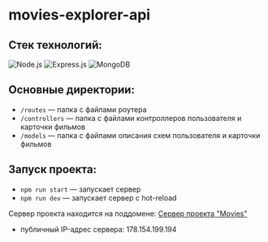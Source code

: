 # movies-explorer-api

## Стек технологий:
![Node.js](https://img.shields.io/badge/-Node.js-090909?style=for-the-badge&logo=Node.js)
![Express.js](https://img.shields.io/badge/-Express.js-090909?style=for-the-badge&logo=Express)
![MongoDB](https://img.shields.io/badge/-MongoDB-090909?style=for-the-badge&logo=MongoDB)

## Основные директории:
* `/routes` — папка с файлами роутера
* `/controllers` — папка с файлами контроллеров пользователя и карточки фильмов
* `/models` — папка с файлами описания схем пользователя и карточки фильмов

## Запуск проекта:
* `npm run start` — запускает сервер
* `npm run dev` — запускает сервер с hot-reload

Сервер проекта находится на поддомене: [Сервер проекта "Movies"](https://api.mesto-mkdirdev.nomoredomains.rocks)
* публичный IP-адрес сервера: 178.154.199.194

